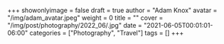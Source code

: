 +++
showonlyimage = false
draft = true
author = "Adam Knox"
avatar = "/img/adam_avatar.jpeg"
weight = 0
title = ""
cover = "/img/post/photography/2022_06/.jpg"
date = "2021-06-05T00:01:01-06:00"
categories = ["Photography", "Travel"]
tags = []
+++
<!--more-->
